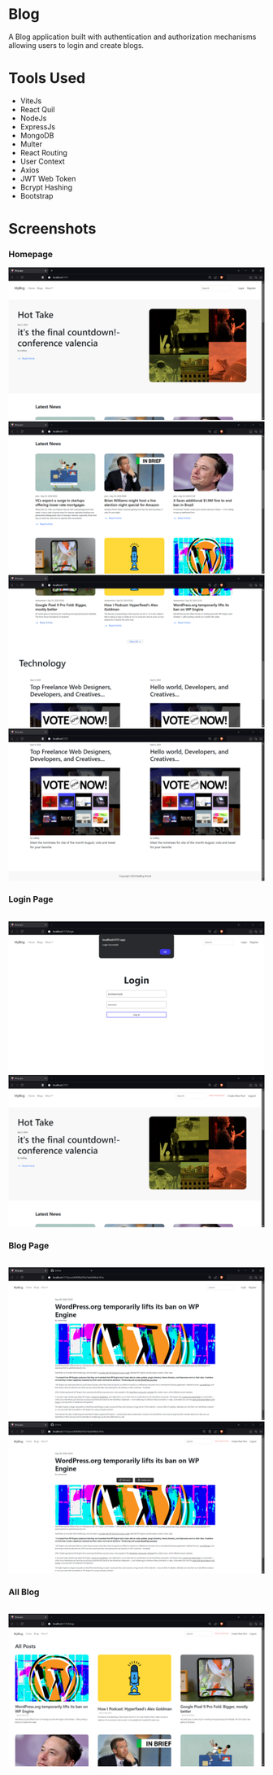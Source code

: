 <h1>Blog</h1>
<p>A Blog application built with authentication and authorization mechanisms allowing users to login and create blogs.</p>

<h1>Tools Used</h1>
<ul>
  <li>ViteJs</li>
  <li>React Quil</li>
  <li>NodeJs</li>
  <li>ExpressJs</li>
  <li>MongoDB</li>
  <li>Multer</li>
  <li>React Routing</li>
  <li>User Context</li>
  <li>Axios</li>
  <li>JWT Web Token</li>
  <li>Bcrypt Hashing</li>
  <li>Bootstrap</li>
</ul>

<h1>Screenshots</h1>
<h3>Homepage</h3>
<img src='./screenshots/Home.png'>
<img src='./screenshots/Home2.png'>
<img src='./screenshots/Home3.png'>
<img src='./screenshots/Home4.png'>

</br>
<h3>Login Page</h3>
</br>
<img src='./screenshots/Login.png'>

</br>
<img src='./screenshots/HomeSignedin.png'>

</br>
<h3>Blog Page</h3>
</br>
<img src='./screenshots/BlogPage.png'>
<img src='./screenshots/BlogPageloggedin.png'>

</br>
<h3>All Blog</h3>
</br>
<img src='./screenshots/AllPost.png'>


